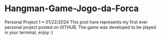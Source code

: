 # Hangman-Game-Jogo-da-Forca
Personal Project 1 * 01/22/2024
This post here represents my first ever personal project posted on GITHUB.
The game was developed to be played in your terminal, enjoy :)
